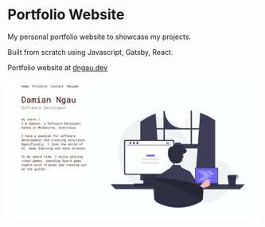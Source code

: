 # Portfolio Website

My personal portfolio website to showcase my projects.

Built from scratch using Javascript, Gatsby, React.

Portfolio website at [dngau.dev](https://dngau.dev/)

<img src="static/images/portfolioWebsite.png">
